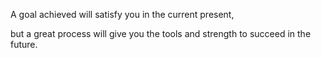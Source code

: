 A goal achieved will satisfy you in the current present,

but a great process will give you the tools and strength to succeed in the future.
